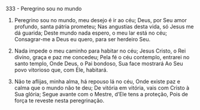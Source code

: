 333 - Peregrino sou no mundo

1. Peregrino sou no mundo, meu desejo é ir ao céu;
   Deus, por Seu amor profundo, santa pátria prometeu;
   Nas angustias desta vida, só Jesus me dá guarida;
   Deste mundo nada espero, o meu lar está no céu;
   Consagrar-me a Deus eu quero, para ser herdeiro Seu.

2. Nada impede o meu caminho para habitar no céu;
   Jesus Cristo, o Rei divino, graça e paz me concedeu;
   Pela fé o céu contemplo, entrarei no santo templo,
   Onde Deus, o Pai bondoso, Sua face mostrará
   Ao Seu povo vitorioso que, com Ele, habitará.

3. Não te aflijas, minha alma, há repouso lá no céu,
   Onde existe paz e calma que o mundo não te deu;
   De vitória em vitória, vais com Cristo à Sua glória;
   Segue avante com o Mestre, d’Ele tens a proteção,
   Pois de força te reveste nesta peregrinação.

